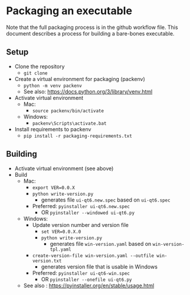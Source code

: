 # Packaging an executable

Note that the full packaging process is in the github workflow file. This document describes a process for building a bare-bones executable.

## Setup
- Clone the repository
  - `git clone`
- Create a virtual environment for packaging (packenv)
  - `python -m venv packenv`
  - See also: https://docs.python.org/3/library/venv.html
- Activate virtual environment
  - Mac:
    - `source packenv/bin/activate`
  - Windows:
    - `packenv\Scripts\activate.bat`
 - Install requirements to packenv
   - `pip install -r packaging-requirements.txt`

## Building
- Activate virtual environment (see above)
- Build
  - Mac:
    - `export VER=0.0.X`
    - `python write-version.py`
      - generates file `ui-qt6.new.spec` based on `ui-qt6.spec`
    - Preferred: `pyinstaller ui-qt6.new.spec`
      - OR `pyinstaller --windowed ui-qt6.py`
  - Windows:
    - Update version number and version file 
      - `set VER=0.0.X.0`
      - `python write-version.py`
        - generates file `win-version.yaml` based on `win-version-tpl.yaml`
     - `create-version-file win-version.yaml --outfile win-version.txt`
        - generates version file that is usable in Windows
    - Preferred: `pyinstaller ui-qt6-win.spec`
      - OR `pyinstaller --onefile ui-qt6.py`
  - See also : https://pyinstaller.org/en/stable/usage.html

